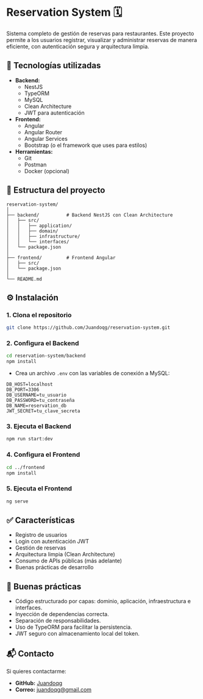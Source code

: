 
# Reservation System 🗓️

Sistema completo de gestión de reservas para restaurantes. Este proyecto permite a los usuarios registrar, visualizar y administrar reservas de manera eficiente, con autenticación segura y arquitectura limpia.

## 🚀 Tecnologías utilizadas
- **Backend:**
  - NestJS
  - TypeORM
  - MySQL
  - Clean Architecture
  - JWT para autenticación
- **Frontend:**
  - Angular
  - Angular Router
  - Angular Services
  - Bootstrap (o el framework que uses para estilos)
- **Herramientas:**
  - Git
  - Postman
  - Docker (opcional)

## 📂 Estructura del proyecto

```text
reservation-system/
│
├── backend/          # Backend NestJS con Clean Architecture
│   ├── src/
│   │   ├── application/
│   │   ├── domain/
│   │   ├── infrastructure/
│   │   └── interfaces/
│   └── package.json
│
├── frontend/         # Frontend Angular
│   ├── src/
│   └── package.json
│
└── README.md
```

## ⚙️ Instalación

### 1. Clona el repositorio
```bash
git clone https://github.com/Juandoqg/reservation-system.git
```

### 2. Configura el Backend
```bash
cd reservation-system/backend
npm install
```
- Crea un archivo `.env` con las variables de conexión a MySQL:
```env
DB_HOST=localhost
DB_PORT=3306
DB_USERNAME=tu_usuario
DB_PASSWORD=tu_contraseña
DB_NAME=reservation_db
JWT_SECRET=tu_clave_secreta
```

### 3. Ejecuta el Backend
```bash
npm run start:dev
```

### 4. Configura el Frontend
```bash
cd ../frontend
npm install
```

### 5. Ejecuta el Frontend
```bash
ng serve
```

## ✅ Características
- Registro de usuarios
- Login con autenticación JWT
- Gestión de reservas
- Arquitectura limpia (Clean Architecture)
- Consumo de APIs públicas (más adelante)
- Buenas prácticas de desarrollo

## 📌 Buenas prácticas
- Código estructurado por capas: dominio, aplicación, infraestructura e interfaces.
- Inyección de dependencias correcta.
- Separación de responsabilidades.
- Uso de TypeORM para facilitar la persistencia.
- JWT seguro con almacenamiento local del token.

## 📬 Contacto
Si quieres contactarme:

- **GitHub:** [Juandoqg](https://github.com/Juandoqg)
- **Correo:** juandoqg@gmail.com